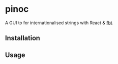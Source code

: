 # pinoc
A GUI to for internationalised strings with React &amp; [fbt](https://facebookincubator.github.io/fbt). 

## Installation

## Usage
